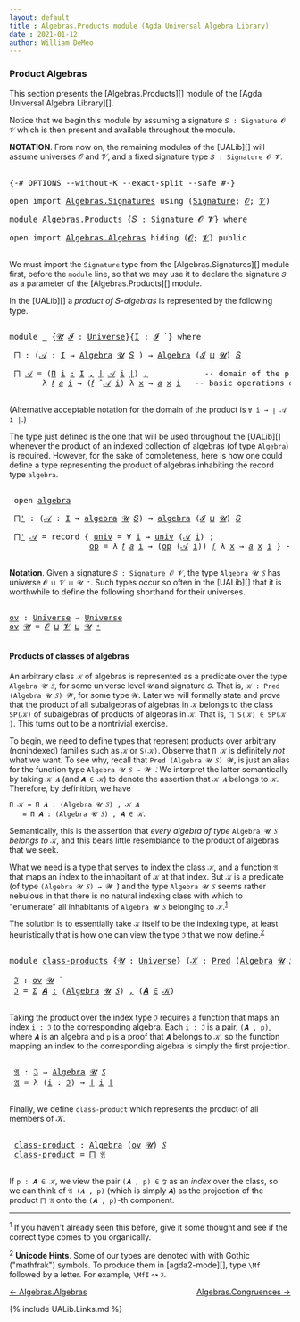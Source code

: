```yaml
---
layout: default
title : Algebras.Products module (Agda Universal Algebra Library)
date : 2021-01-12
author: William DeMeo
---
```



### <a id="product-algebras">Product Algebras</a>

This section presents the [Algebras.Products][] module of the [Agda Universal Algebra Library][].

Notice that we begin this module by assuming a signature `𝑆 : Signature 𝓞 𝓥` which is then present and available throughout the module.

**NOTATION**.  From now on, the remaining modules of the [UALib][] will assume universes 𝓞 and 𝓥, and a fixed signature type `𝑆 : Signature 𝓞 𝓥`.

<pre class="Agda">

<a id="581" class="Symbol">{-#</a> <a id="585" class="Keyword">OPTIONS</a> <a id="593" class="Pragma">--without-K</a> <a id="605" class="Pragma">--exact-split</a> <a id="619" class="Pragma">--safe</a> <a id="626" class="Symbol">#-}</a>

<a id="631" class="Keyword">open</a> <a id="636" class="Keyword">import</a> <a id="643" href="Algebras.Signatures.html" class="Module">Algebras.Signatures</a> <a id="663" class="Keyword">using</a> <a id="669" class="Symbol">(</a><a id="670" href="Algebras.Signatures.html#1238" class="Function">Signature</a><a id="679" class="Symbol">;</a> <a id="681" href="Overture.Preliminaries.html#8157" class="Generalizable">𝓞</a><a id="682" class="Symbol">;</a> <a id="684" href="Universes.html#262" class="Generalizable">𝓥</a><a id="685" class="Symbol">)</a>

<a id="688" class="Keyword">module</a> <a id="695" href="Algebras.Products.html" class="Module">Algebras.Products</a> <a id="713" class="Symbol">{</a><a id="714" href="Algebras.Products.html#714" class="Bound">𝑆</a> <a id="716" class="Symbol">:</a> <a id="718" href="Algebras.Signatures.html#1238" class="Function">Signature</a> <a id="728" href="Overture.Preliminaries.html#8157" class="Generalizable">𝓞</a> <a id="730" href="Universes.html#262" class="Generalizable">𝓥</a><a id="731" class="Symbol">}</a> <a id="733" class="Keyword">where</a>

<a id="740" class="Keyword">open</a> <a id="745" class="Keyword">import</a> <a id="752" href="Algebras.Algebras.html" class="Module">Algebras.Algebras</a> <a id="770" class="Keyword">hiding</a> <a id="777" class="Symbol">(</a><a id="778" href="Overture.Preliminaries.html#8157" class="Generalizable">𝓞</a><a id="779" class="Symbol">;</a> <a id="781" href="Universes.html#262" class="Generalizable">𝓥</a><a id="782" class="Symbol">)</a> <a id="784" class="Keyword">public</a>

</pre>

We must import the `Signature` type from the [Algebras.Signatures][] module first, before the `module` line, so that we may use it to declare the signature `𝑆` as a parameter of the [Algebras.Products][] module.

In the [UALib][] a *product of* 𝑆-*algebras* is represented by the following type.

<pre class="Agda">

<a id="1115" class="Keyword">module</a> <a id="1122" href="Algebras.Products.html#1122" class="Module">_</a> <a id="1124" class="Symbol">{</a><a id="1125" href="Algebras.Products.html#1125" class="Bound">𝓤</a> <a id="1127" href="Algebras.Products.html#1127" class="Bound">𝓘</a> <a id="1129" class="Symbol">:</a> <a id="1131" href="Universes.html#205" class="Postulate">Universe</a><a id="1139" class="Symbol">}{</a><a id="1141" href="Algebras.Products.html#1141" class="Bound">I</a> <a id="1143" class="Symbol">:</a> <a id="1145" href="Algebras.Products.html#1127" class="Bound">𝓘</a> <a id="1147" href="Universes.html#403" class="Function Operator">̇</a> <a id="1149" class="Symbol">}</a> <a id="1151" class="Keyword">where</a>

 <a id="1159" href="Algebras.Products.html#1159" class="Function">⨅</a> <a id="1161" class="Symbol">:</a> <a id="1163" class="Symbol">(</a><a id="1164" href="Algebras.Products.html#1164" class="Bound">𝒜</a> <a id="1166" class="Symbol">:</a> <a id="1168" href="Algebras.Products.html#1141" class="Bound">I</a> <a id="1170" class="Symbol">→</a> <a id="1172" href="Algebras.Algebras.html#844" class="Function">Algebra</a> <a id="1180" href="Algebras.Products.html#1125" class="Bound">𝓤</a> <a id="1182" href="Algebras.Products.html#714" class="Bound">𝑆</a> <a id="1184" class="Symbol">)</a> <a id="1186" class="Symbol">→</a> <a id="1188" href="Algebras.Algebras.html#844" class="Function">Algebra</a> <a id="1196" class="Symbol">(</a><a id="1197" href="Algebras.Products.html#1127" class="Bound">𝓘</a> <a id="1199" href="Agda.Primitive.html#636" class="Primitive Operator">⊔</a> <a id="1201" href="Algebras.Products.html#1125" class="Bound">𝓤</a><a id="1202" class="Symbol">)</a> <a id="1204" href="Algebras.Products.html#714" class="Bound">𝑆</a>

 <a id="1208" href="Algebras.Products.html#1159" class="Function">⨅</a> <a id="1210" href="Algebras.Products.html#1210" class="Bound">𝒜</a> <a id="1212" class="Symbol">=</a> <a id="1214" class="Symbol">(</a><a id="1215" href="MGS-MLTT.html#3635" class="Function">Π</a> <a id="1217" href="Algebras.Products.html#1217" class="Bound">i</a> <a id="1219" href="MGS-MLTT.html#3635" class="Function">꞉</a> <a id="1221" href="Algebras.Products.html#1141" class="Bound">I</a> <a id="1223" href="MGS-MLTT.html#3635" class="Function">,</a> <a id="1225" href="Overture.Preliminaries.html#13759" class="Function Operator">∣</a> <a id="1227" href="Algebras.Products.html#1210" class="Bound">𝒜</a> <a id="1229" href="Algebras.Products.html#1217" class="Bound">i</a> <a id="1231" href="Overture.Preliminaries.html#13759" class="Function Operator">∣</a><a id="1232" class="Symbol">)</a> <a id="1234" href="Overture.Preliminaries.html#13063" class="InductiveConstructor Operator">,</a>            <a id="1247" class="Comment">-- domain of the product algebra</a>
       <a id="1287" class="Symbol">λ</a> <a id="1289" href="Algebras.Products.html#1289" class="Bound">𝑓</a> <a id="1291" href="Algebras.Products.html#1291" class="Bound">𝑎</a> <a id="1293" href="Algebras.Products.html#1293" class="Bound">i</a> <a id="1295" class="Symbol">→</a> <a id="1297" class="Symbol">(</a><a id="1298" href="Algebras.Products.html#1289" class="Bound">𝑓</a> <a id="1300" href="Algebras.Algebras.html#3080" class="Function Operator">̂</a> <a id="1302" href="Algebras.Products.html#1210" class="Bound">𝒜</a> <a id="1304" href="Algebras.Products.html#1293" class="Bound">i</a><a id="1305" class="Symbol">)</a> <a id="1307" class="Symbol">λ</a> <a id="1309" href="Algebras.Products.html#1309" class="Bound">x</a> <a id="1311" class="Symbol">→</a> <a id="1313" href="Algebras.Products.html#1291" class="Bound">𝑎</a> <a id="1315" href="Algebras.Products.html#1309" class="Bound">x</a> <a id="1317" href="Algebras.Products.html#1293" class="Bound">i</a>   <a id="1321" class="Comment">-- basic operations of the product algebra</a>

</pre>

(Alternative acceptable notation for the domain of the product is `∀ i → ∣ 𝒜 i ∣`.)

The type just defined is the one that will be used throughout the [UALib][] whenever the product of an indexed collection of algebras (of type `Algebra`) is required.  However, for the sake of completeness, here is how one could define a type representing the product of algebras inhabiting the record type `algebra`.

<pre class="Agda">

 <a id="1796" class="Keyword">open</a> <a id="1801" href="Algebras.Algebras.html#2059" class="Module">algebra</a>

 <a id="1811" href="Algebras.Products.html#1811" class="Function">⨅&#39;</a> <a id="1814" class="Symbol">:</a> <a id="1816" class="Symbol">(</a><a id="1817" href="Algebras.Products.html#1817" class="Bound">𝒜</a> <a id="1819" class="Symbol">:</a> <a id="1821" href="Algebras.Products.html#1141" class="Bound">I</a> <a id="1823" class="Symbol">→</a> <a id="1825" href="Algebras.Algebras.html#2059" class="Record">algebra</a> <a id="1833" href="Algebras.Products.html#1125" class="Bound">𝓤</a> <a id="1835" href="Algebras.Products.html#714" class="Bound">𝑆</a><a id="1836" class="Symbol">)</a> <a id="1838" class="Symbol">→</a> <a id="1840" href="Algebras.Algebras.html#2059" class="Record">algebra</a> <a id="1848" class="Symbol">(</a><a id="1849" href="Algebras.Products.html#1127" class="Bound">𝓘</a> <a id="1851" href="Agda.Primitive.html#636" class="Primitive Operator">⊔</a> <a id="1853" href="Algebras.Products.html#1125" class="Bound">𝓤</a><a id="1854" class="Symbol">)</a> <a id="1856" href="Algebras.Products.html#714" class="Bound">𝑆</a>

 <a id="1860" href="Algebras.Products.html#1811" class="Function">⨅&#39;</a> <a id="1863" href="Algebras.Products.html#1863" class="Bound">𝒜</a> <a id="1865" class="Symbol">=</a> <a id="1867" class="Keyword">record</a> <a id="1874" class="Symbol">{</a> <a id="1876" href="Algebras.Algebras.html#2154" class="Field">univ</a> <a id="1881" class="Symbol">=</a> <a id="1883" class="Symbol">∀</a> <a id="1885" href="Algebras.Products.html#1885" class="Bound">i</a> <a id="1887" class="Symbol">→</a> <a id="1889" href="Algebras.Algebras.html#2154" class="Field">univ</a> <a id="1894" class="Symbol">(</a><a id="1895" href="Algebras.Products.html#1863" class="Bound">𝒜</a> <a id="1897" href="Algebras.Products.html#1885" class="Bound">i</a><a id="1898" class="Symbol">)</a> <a id="1900" class="Symbol">;</a>                 <a id="1918" class="Comment">-- domain</a>
                 <a id="1945" href="Algebras.Algebras.html#2167" class="Field">op</a> <a id="1948" class="Symbol">=</a> <a id="1950" class="Symbol">λ</a> <a id="1952" href="Algebras.Products.html#1952" class="Bound">𝑓</a> <a id="1954" href="Algebras.Products.html#1954" class="Bound">𝑎</a> <a id="1956" href="Algebras.Products.html#1956" class="Bound">i</a> <a id="1958" class="Symbol">→</a> <a id="1960" class="Symbol">(</a><a id="1961" href="Algebras.Algebras.html#2167" class="Field">op</a> <a id="1964" class="Symbol">(</a><a id="1965" href="Algebras.Products.html#1863" class="Bound">𝒜</a> <a id="1967" href="Algebras.Products.html#1956" class="Bound">i</a><a id="1968" class="Symbol">))</a> <a id="1971" href="Algebras.Products.html#1952" class="Bound">𝑓</a> <a id="1973" class="Symbol">λ</a> <a id="1975" href="Algebras.Products.html#1975" class="Bound">x</a> <a id="1977" class="Symbol">→</a> <a id="1979" href="Algebras.Products.html#1954" class="Bound">𝑎</a> <a id="1981" href="Algebras.Products.html#1975" class="Bound">x</a> <a id="1983" href="Algebras.Products.html#1956" class="Bound">i</a> <a id="1985" class="Symbol">}</a> <a id="1987" class="Comment">-- basic operations</a>

</pre>



**Notation**. Given a signature `𝑆 : Signature 𝓞 𝓥`, the type `Algebra 𝓤 𝑆` has universe `𝓞 ⊔ 𝓥 ⊔ 𝓤 ⁺`.  Such types occur so often in the [UALib][] that it is worthwhile to define the following shorthand for their universes.

<pre class="Agda">

<a id="ov"></a><a id="2262" href="Algebras.Products.html#2262" class="Function">ov</a> <a id="2265" class="Symbol">:</a> <a id="2267" href="Universes.html#205" class="Postulate">Universe</a> <a id="2276" class="Symbol">→</a> <a id="2278" href="Universes.html#205" class="Postulate">Universe</a>
<a id="2287" href="Algebras.Products.html#2262" class="Function">ov</a> <a id="2290" href="Algebras.Products.html#2290" class="Bound">𝓤</a> <a id="2292" class="Symbol">=</a> <a id="2294" href="Algebras.Products.html#728" class="Bound">𝓞</a> <a id="2296" href="Agda.Primitive.html#636" class="Primitive Operator">⊔</a> <a id="2298" href="Algebras.Products.html#730" class="Bound">𝓥</a> <a id="2300" href="Agda.Primitive.html#636" class="Primitive Operator">⊔</a> <a id="2302" href="Algebras.Products.html#2290" class="Bound">𝓤</a> <a id="2304" href="Universes.html#181" class="Primitive Operator">⁺</a>

</pre>



#### <a id="products-of-classes-of-algebras">Products of classes of algebras</a>

An arbitrary class `𝒦` of algebras is represented as a predicate over the type `Algebra 𝓤 𝑆`, for some universe level `𝓤` and signature `𝑆`. That is, `𝒦 : Pred (Algebra 𝓤 𝑆) 𝓦`, for some type `𝓦`. Later we will formally state and prove that the product of all subalgebras of algebras in `𝒦` belongs to the class `SP(𝒦)` of subalgebras of products of algebras in `𝒦`. That is, `⨅ S(𝒦) ∈ SP(𝒦 )`. This turns out to be a nontrivial exercise.

To begin, we need to define types that represent products over arbitrary (nonindexed) families such as `𝒦` or `S(𝒦)`. Observe that `Π 𝒦` is definitely *not* what we want.  To see why, recall that `Pred (Algebra 𝓤 𝑆) 𝓦`, is just an alias for the function type `Algebra 𝓤 𝑆 → 𝓦 ̇`. We interpret the latter semantically by taking `𝒦 𝑨` (and `𝑨 ∈ 𝒦`) to denote the assertion that `𝒦 𝑨` belongs to `𝒦`. Therefore, by definition, we have

`Π 𝒦 = Π 𝑨 ꞉ (Algebra 𝓤 𝑆) , 𝒦 𝑨`<br>
&nbsp; &nbsp; &nbsp; `= Π 𝑨 ꞉ (Algebra 𝓤 𝑆) , 𝑨 ∈ 𝒦`.

Semantically, this is the assertion that *every algebra of type* `Algebra 𝓤 𝑆` *belongs to* `𝒦`, and this bears little resemblance to the product of algebras that we seek.

What we need is a type that serves to index the class `𝒦`, and a function `𝔄` that maps an index to the inhabitant of `𝒦` at that index. But `𝒦` is a predicate (of type `(Algebra 𝓤 𝑆) → 𝓦 ̇`) and the type `Algebra 𝓤 𝑆` seems rather nebulous in that there is no natural indexing class with which to "enumerate" all inhabitants of `Algebra 𝓤 𝑆` belonging to `𝒦`.<sup>[1](Algebras.Product.html#fn1)</sup>

The solution is to essentially take `𝒦` itself to be the indexing type, at least heuristically that is how one can view the type `ℑ` that we now define.<sup>[2](Algebras.Product.html#fn2)</sup>

<pre class="Agda">

<a id="4154" class="Keyword">module</a> <a id="class-products"></a><a id="4161" href="Algebras.Products.html#4161" class="Module">class-products</a> <a id="4176" class="Symbol">{</a><a id="4177" href="Algebras.Products.html#4177" class="Bound">𝓤</a> <a id="4179" class="Symbol">:</a> <a id="4181" href="Universes.html#205" class="Postulate">Universe</a><a id="4189" class="Symbol">}</a> <a id="4191" class="Symbol">(</a><a id="4192" href="Algebras.Products.html#4192" class="Bound">𝒦</a> <a id="4194" class="Symbol">:</a> <a id="4196" href="Relations.Discrete.html#1534" class="Function">Pred</a> <a id="4201" class="Symbol">(</a><a id="4202" href="Algebras.Algebras.html#844" class="Function">Algebra</a> <a id="4210" href="Algebras.Products.html#4177" class="Bound">𝓤</a> <a id="4212" href="Algebras.Products.html#714" class="Bound">𝑆</a><a id="4213" class="Symbol">)(</a><a id="4215" href="Algebras.Products.html#2262" class="Function">ov</a> <a id="4218" href="Algebras.Products.html#4177" class="Bound">𝓤</a><a id="4219" class="Symbol">))</a> <a id="4222" class="Keyword">where</a>

 <a id="class-products.ℑ"></a><a id="4230" href="Algebras.Products.html#4230" class="Function">ℑ</a> <a id="4232" class="Symbol">:</a> <a id="4234" href="Algebras.Products.html#2262" class="Function">ov</a> <a id="4237" href="Algebras.Products.html#4177" class="Bound">𝓤</a> <a id="4239" href="Universes.html#403" class="Function Operator">̇</a>
 <a id="4242" href="Algebras.Products.html#4230" class="Function">ℑ</a> <a id="4244" class="Symbol">=</a> <a id="4246" href="MGS-MLTT.html#3074" class="Function">Σ</a> <a id="4248" href="Algebras.Products.html#4248" class="Bound">𝑨</a> <a id="4250" href="MGS-MLTT.html#3074" class="Function">꞉</a> <a id="4252" class="Symbol">(</a><a id="4253" href="Algebras.Algebras.html#844" class="Function">Algebra</a> <a id="4261" href="Algebras.Products.html#4177" class="Bound">𝓤</a> <a id="4263" href="Algebras.Products.html#714" class="Bound">𝑆</a><a id="4264" class="Symbol">)</a> <a id="4266" href="MGS-MLTT.html#3074" class="Function">,</a> <a id="4268" class="Symbol">(</a><a id="4269" href="Algebras.Products.html#4248" class="Bound">𝑨</a> <a id="4271" href="Relations.Discrete.html#2402" class="Function Operator">∈</a> <a id="4273" href="Algebras.Products.html#4192" class="Bound">𝒦</a><a id="4274" class="Symbol">)</a>

</pre>

Taking the product over the index type `ℑ` requires a function that maps an index `i : ℑ` to the corresponding algebra.  Each `i : ℑ` is a pair, `(𝑨 , p)`, where `𝑨` is an algebra and `p` is a proof that `𝑨` belongs to `𝒦`, so the function mapping an index to the corresponding algebra is simply the first projection.

<pre class="Agda">

 <a id="class-products.𝔄"></a><a id="4623" href="Algebras.Products.html#4623" class="Function">𝔄</a> <a id="4625" class="Symbol">:</a> <a id="4627" href="Algebras.Products.html#4230" class="Function">ℑ</a> <a id="4629" class="Symbol">→</a> <a id="4631" href="Algebras.Algebras.html#844" class="Function">Algebra</a> <a id="4639" href="Algebras.Products.html#4177" class="Bound">𝓤</a> <a id="4641" href="Algebras.Products.html#714" class="Bound">𝑆</a>
 <a id="4644" href="Algebras.Products.html#4623" class="Function">𝔄</a> <a id="4646" class="Symbol">=</a> <a id="4648" class="Symbol">λ</a> <a id="4650" class="Symbol">(</a><a id="4651" href="Algebras.Products.html#4651" class="Bound">i</a> <a id="4653" class="Symbol">:</a> <a id="4655" href="Algebras.Products.html#4230" class="Function">ℑ</a><a id="4656" class="Symbol">)</a> <a id="4658" class="Symbol">→</a> <a id="4660" href="Overture.Preliminaries.html#13759" class="Function Operator">∣</a> <a id="4662" href="Algebras.Products.html#4651" class="Bound">i</a> <a id="4664" href="Overture.Preliminaries.html#13759" class="Function Operator">∣</a>

</pre>

Finally, we define `class-product` which represents the product of all members of 𝒦.

<pre class="Agda">

 <a id="class-products.class-product"></a><a id="4780" href="Algebras.Products.html#4780" class="Function">class-product</a> <a id="4794" class="Symbol">:</a> <a id="4796" href="Algebras.Algebras.html#844" class="Function">Algebra</a> <a id="4804" class="Symbol">(</a><a id="4805" href="Algebras.Products.html#2262" class="Function">ov</a> <a id="4808" href="Algebras.Products.html#4177" class="Bound">𝓤</a><a id="4809" class="Symbol">)</a> <a id="4811" href="Algebras.Products.html#714" class="Bound">𝑆</a>
 <a id="4814" href="Algebras.Products.html#4780" class="Function">class-product</a> <a id="4828" class="Symbol">=</a> <a id="4830" href="Algebras.Products.html#1159" class="Function">⨅</a> <a id="4832" href="Algebras.Products.html#4623" class="Function">𝔄</a>

</pre>

If `p : 𝑨 ∈ 𝒦`, we view the pair `(𝑨 , p) ∈ ℑ` as an *index* over the class, so we can think of `𝔄 (𝑨 , p)` (which is simply `𝑨`) as the projection of the product `⨅ 𝔄` onto the `(𝑨 , p)`-th component.



-----------------------

<sup>1</sup><span class="footnote" id="fn1"> If you haven't already seen this before, give it some thought and see if the correct type comes to you organically.</span>

<sup>2</sup><span class="footnote" id="fn2"> **Unicode Hints**. Some of our types are denoted with with Gothic ("mathfrak") symbols. To produce them in [agda2-mode][], type `\Mf` followed by a letter. For example, `\MfI` ↝ `ℑ`.</span>

[← Algebras.Algebras](Algebras.Algebras.html)
<span style="float:right;">[Algebras.Congruences →](Algebras.Congruences.html)</span>

{% include UALib.Links.md %}

<!--

Alternatively, we could have defined the class product in a way that explicitly displays the index, like so.

 class-product' : Pred (Algebra 𝓤 𝑆)(ov 𝓤) → Algebra (𝓧 ⊔ ov 𝓤) 𝑆
 class-product' 𝒦 = ⨅ λ (i : (Σ 𝑨 ꞉ (Algebra 𝓤 𝑆) , (𝑨 ∈ 𝒦) × (X → ∣ 𝑨 ∣))) → ∣ i ∣

-->

